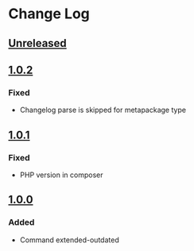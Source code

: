 # Change Log

## [Unreleased][unreleased]

## [1.0.2]
### Fixed
- Changelog parse is skipped for metapackage type

## [1.0.1]
### Fixed
- PHP version in composer


## [1.0.0]
### Added
- Command extended-outdated

[unreleased]: https://github.com/efabrica-team/composer-plugin/compare/1.0.2...HEAD
[1.0.2]: https://github.com/efabrica-team/composer-plugin/compare/1.0.1...1.0.2
[1.0.1]: https://github.com/efabrica-team/composer-plugin/compare/1.0.0...1.0.1
[1.0.0]: https://github.com/efabrica-team/composer-plugin/compare/94483a2b4959360b4963e41b947b835d7980b0a3...1.0.0
